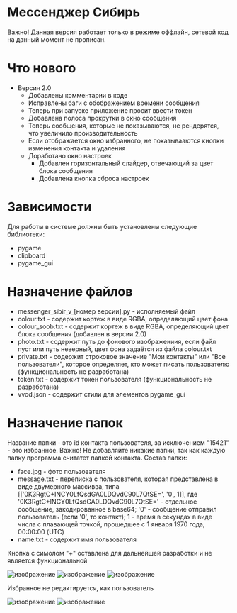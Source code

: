 # Мессенджер Сибирь
Важно! Данная версия работает только в режиме оффлайн, сетевой код на данный момент не прописан.

# Что нового
* Версия 2.0
  * Добавлены комментарии в коде
  * Исправлены баги с обображением времени сообщения
  * Теперь при запуске приложение просит ввести токен
  * Добавлена полоса прокрутки в окно сообщения
  * Теперь сообщения, которые не показываются, не рендерятся, что увеличило производительность
  * Если отображается окно избранного, не показывааются кнопки изменения контакта и удаления
  * Доработано окно настроек
    * Добавлен горизонтальный слайдер, отвечающий за цвет блока сообщения
    * Добавлена кнопка сброса настроек

# Зависимости
Для работы в системе должны быть установлены следующие библиотеки:
* pygame
* clipboard
* pygame_gui
# Назначение файлов
* messenger_sibir_v_[номер версии].py - исполняемый файл
* colour.txt - содержит кортеж в виде RGBA, определяющий цвет фона
* colour_soob.txt - содержит кортеж в виде RGBA, определяющий цвет блока сообщения (добавлен в версии 2.0)
* photo.txt - содержит путь до фонового изображениия, если файл пуст или путь неверный, цвет фона задаётся из файла colour.txt
* private.txt - содержит строковое значение "Мои контакты" или "Все пользователи", которое определяет, кто может писать пользователю (функциональность не разработана)
* token.txt - содержит токен пользователя (функциональность не разработана)
* vvod.json - содержит стили для элементов pygame_gui
# Назначение папок
Название папки - это id контакта пользователя, за исключением "15421" - это избранное.
Важно! Не добавляйте никакие папки, так как каждую папку программа считатет папкой контакта.
Состав папки:
* face.jpg - фото пользователя
* message.txt - переписка с пользователя, которая представлена в виде двумерного массивва, типа [['0K3RgtC+INCY0LfQsdGA0LDQvdC90L7QtSE=', '0', 1]], где '0K3RgtC+INCY0LfQsdGA0LDQvdC90L7QtSE=' - отдельное сообщение, закодированное в base64; '0' - сообщение отправил пользователь (если '0', то контакт); 1 - время в секундах в виде числа с плавающей точкой, прошедшее с 1 января 1970 года, 00:00:00 (UTC)
* name.txt - содержит имя пользователя

Кнопка с симолом "+" оставлена для дальнейшей разработки и не является функциональной

![изображение](https://user-images.githubusercontent.com/104255472/186124806-d01cb407-4311-445f-92ee-38c091ad26da.png)
![изображение](https://user-images.githubusercontent.com/104255472/186124906-bb8d25c6-47d0-4937-83cc-e4feec2ef5eb.png)
![изображение](https://user-images.githubusercontent.com/104255472/186124986-acabcf27-befc-4684-947b-6597d96b0f24.png)

Избранное не редактируется, как пользователь

![изображение](https://user-images.githubusercontent.com/104255472/186125125-f738f3d5-356d-4dd1-9c2e-fd9f7dc13598.png)
![изображение](https://user-images.githubusercontent.com/104255472/186125217-5cb4f8a2-a161-40a6-99dc-e06dfe62e6b3.png)
